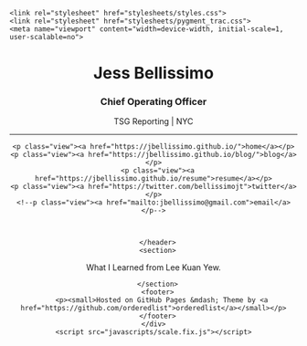 <!doctype html>
<html>
  <head>
    <meta charset="utf-8">
    <meta http-equiv="X-UA-Compatible" content="chrome=1">
    <title>Jess Bellissimo</title>

    <link rel="stylesheet" href="stylesheets/styles.css">
    <link rel="stylesheet" href="stylesheets/pygment_trac.css">
    <meta name="viewport" content="width=device-width, initial-scale=1, user-scalable=no">
  </head>
  <body>
    <div class="wrapper">
      <header>
        <h1>Jess Bellissimo</a></h1>
        <p></p>
<h3>
<a name="Who I am" class="anchor" href="#who-I-am"><span class="octicon octicon-link"></span></a>Chief Operating Officer</h3>
<p>TSG Reporting | NYC</p>
        <hr/>

    <p class="view"><a href="https://jbellissimo.github.io/">home</a></p>
    <p class="view"><a href="https://jbellissimo.github.io/blog/">blog</a></p>
      <p class="view"><a href="https://jbellissimo.github.io/resume">resume</a></p>
    <p class="view"><a href="https://twitter.com/bellissimojt">twitter</a></p>
    <!--p class="view"><a href="mailto:jbellissimo@gmail.com">email</a></p-->
		
		
		
      </header>
      <section>
        
<p>What I Learned from Lee Kuan Yew.</p> 

<p> </p>

<p> </p>

<p> </p>

      </section>
      <footer>
        <p><small>Hosted on GitHub Pages &mdash; Theme by <a href="https://github.com/orderedlist">orderedlist</a></small></p>
      </footer>
    </div>
    <script src="javascripts/scale.fix.js"></script>
    
  </body>
</html>
